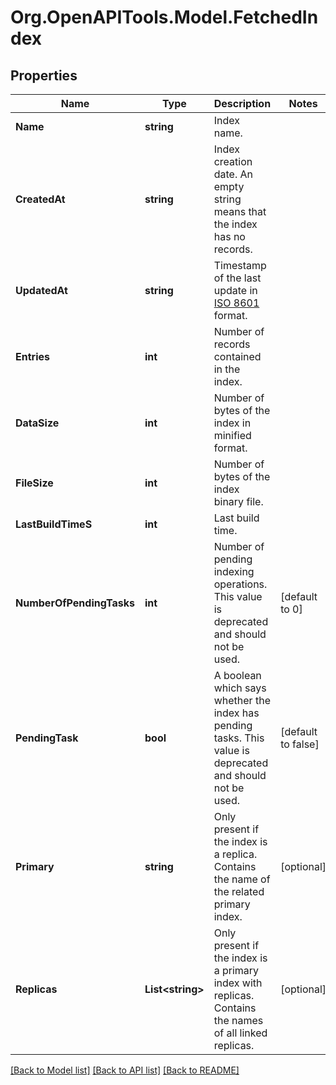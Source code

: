 # Org.OpenAPITools.Model.FetchedIndex

## Properties

Name | Type | Description | Notes
------------ | ------------- | ------------- | -------------
**Name** | **string** | Index name. | 
**CreatedAt** | **string** | Index creation date. An empty string means that the index has no records. | 
**UpdatedAt** | **string** | Timestamp of the last update in [ISO 8601](https://wikipedia.org/wiki/ISO_8601) format. | 
**Entries** | **int** | Number of records contained in the index. | 
**DataSize** | **int** | Number of bytes of the index in minified format. | 
**FileSize** | **int** | Number of bytes of the index binary file. | 
**LastBuildTimeS** | **int** | Last build time. | 
**NumberOfPendingTasks** | **int** | Number of pending indexing operations. This value is deprecated and should not be used. | [default to 0]
**PendingTask** | **bool** | A boolean which says whether the index has pending tasks. This value is deprecated and should not be used. | [default to false]
**Primary** | **string** | Only present if the index is a replica. Contains the name of the related primary index. | [optional] 
**Replicas** | **List&lt;string&gt;** | Only present if the index is a primary index with replicas. Contains the names of all linked replicas. | [optional] 

[[Back to Model list]](../README.md#documentation-for-models) [[Back to API list]](../README.md#documentation-for-api-endpoints) [[Back to README]](../README.md)

